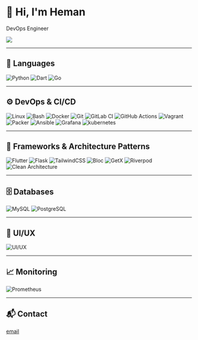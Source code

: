 # 👋 Hi, I'm Heman  
DevOps Engineer 

<img src="https://capsule-render.vercel.app/api?type=waving&height=300&color=gradient&customColorList=9,2,1&text=heman%20sadeghi&textBg=false" />

---

## 🧠 Languages  
![Python](https://img.shields.io/badge/-Python-3776AB?style=for-the-badge&logo=Python&logoColor=white) ![Dart](https://img.shields.io/badge/-Dart-0175C2?style=for-the-badge&logo=dart&logoColor=white) ![Go](https://img.shields.io/badge/-Go-00ADD8?style=for-the-badge&logo=go&logoColor=white)  

---

## ⚙️ DevOps & CI/CD  
![Linux](https://img.shields.io/badge/-Linux-FCC624?style=for-the-badge&logo=linux&logoColor=black) ![Bash](https://img.shields.io/badge/-Bash-4EAA25?style=for-the-badge&logo=gnubash&logoColor=white) ![Docker](https://img.shields.io/badge/-Docker-2496ED?style=for-the-badge&logo=docker&logoColor=white) ![Git](https://img.shields.io/badge/-Git-F05032?style=for-the-badge&logo=git&logoColor=white) ![GitLab CI](https://img.shields.io/badge/-GitLab_CI-FC6D26?style=for-the-badge&logo=gitlab&logoColor=white) ![GitHub Actions](https://img.shields.io/badge/-GitHub_Actions-2088FF?style=for-the-badge&logo=githubactions&logoColor=white) ![Vagrant](https://img.shields.io/badge/-Vagrant-1563FF?style=for-the-badge&logo=vagrant&logoColor=white) ![Packer](https://img.shields.io/badge/-Packer-1B77F3?style=for-the-badge&logo=packer&logoColor=white) ![Ansible](https://img.shields.io/badge/-Ansible-EE0000?style=for-the-badge&logo=ansible&logoColor=white) ![Grafana](https://img.shields.io/badge/-Grafana-F46800?style=for-the-badge&logo=grafana&logoColor=white) ![kubernetes](https://img.shields.io/badge/-kubernetes-F31800?style=for-the-badge&logo=kubernetes&logoColor=white)  
 

---

## 🧱 Frameworks & Architecture Patterns  
![Flutter](https://img.shields.io/badge/-Flutter-02569B?style=for-the-badge&logo=flutter&logoColor=white) ![Flask](https://img.shields.io/badge/-Flask-000000?style=for-the-badge&logo=flask&logoColor=white) ![TailwindCSS](https://img.shields.io/badge/-Tailwind-06B6D4?style=for-the-badge&logo=tailwindcss&logoColor=white) ![Bloc](https://img.shields.io/badge/-Bloc-0175C2?style=for-the-badge&logo=flutter&logoColor=white) ![GetX](https://img.shields.io/badge/-GetX-000000?style=for-the-badge&logo=flutter&logoColor=white) ![Riverpod](https://img.shields.io/badge/-Riverpod-0F9D58?style=for-the-badge&logo=flutter&logoColor=white) ![Clean Architecture](https://img.shields.io/badge/-Clean_Architecture-E6522C?style=for-the-badge&logo=code&logoColor=white)  

---

## 🗄️ Databases  
![MySQL](https://img.shields.io/badge/-MySQL-4479A1?style=for-the-badge&logo=mysql&logoColor=white) ![PostgreSQL](https://img.shields.io/badge/-PostgreSQL-336791?style=for-the-badge&logo=postgresql&logoColor=white)  

---

## 🎨 UI/UX  
![UI/UX](https://img.shields.io/badge/-UI%2FUX-111111?style=for-the-badge&logo=figma&logoColor=white)  

---

## 📈 Monitoring  
![Prometheus](https://img.shields.io/badge/-Prometheus-E6522C?style=for-the-badge&logo=prometheus&logoColor=white)  

---

## 📬 Contact  
<a href="hemansadeghi@proton.me">email</a>

